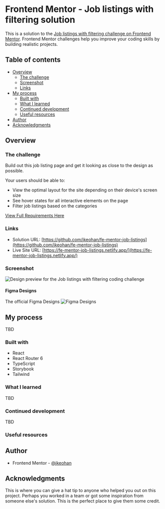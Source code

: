 # Frontend Mentor - Job listings with filtering solution

This is a solution to the [Job listings with filtering challenge on Frontend Mentor](https://www.frontendmentor.io/challenges/job-listings-with-filtering-ivstIPCt). Frontend Mentor challenges help you improve your coding skills by building realistic projects. 

## Table of contents

- [Overview](#overview)
  - [The challenge](#the-challenge)
  - [Screenshot](#screenshot)
  - [Links](#links)
- [My process](#my-process)
  - [Built with](#built-with)
  - [What I learned](#what-i-learned)
  - [Continued development](#continued-development)
  - [Useful resources](#useful-resources)
- [Author](#author)
- [Acknowledgments](#acknowledgments)

## Overview

### The challenge

Build out this job listing page and get it looking as close to the design as possible.

Your users should be able to:

- View the optimal layout for the site depending on their device's screen size
- See hover states for all interactive elements on the page
- Filter job listings based on the categories

[View Full Requirements Here](./README-requirements.md)

### Links

- Solution URL: [https://github.com/jkeohan/fe-mentor-job-listings](https://github.com/jkeohan/fe-mentor-job-listings)
- Live Site URL: [https://fe-mentor-job-listings.netlify.app/](https://fe-mentor-job-listings.netlify.app/)


### Screenshot
![Design preview for the Job listings with filtering coding challenge](./static-job-listings-master/design/desktop-preview.jpg)

#### Figma Designs

The official Figma Designs
![Figma Designs](https://i.imgur.com/OsitdNT.png)


## My process
TBD

### Built with

- React
- React Router 6
- TypeScript
- Storybook
- Tailwind

### What I learned

TBD

### Continued development

TBD

### Useful resources

## Author

- Frontend Mentor - [@jkeohan](https://www.frontendmentor.io/profile/jkeohan)

## Acknowledgments

This is where you can give a hat tip to anyone who helped you out on this project. Perhaps you worked in a team or got some inspiration from someone else's solution. This is the perfect place to give them some credit.
